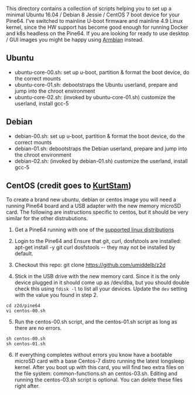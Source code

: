 This directory contains a collection of scripts helping you to set up a minimal Ubuntu 16.04 / Debian 8 Jessie / CentOS 7
boot device for your Pine64. I've switched to mainline U-boot firmware and mainline 4.9 Linux kernel, since the HW support has become good enough for running Docker and k8s headless on the Pine64. If you are looking for ready to use desktop / GUI images you might be happy using [Armbian](https://www.armbian.com/pine64/) instead.

## Ubuntu
 - ubuntu-core-00.sh: set up u-boot, partition & format the boot device, do the correct mounts
 - ubuntu-core-01.sh: debootstraps the Ubuntu userland, prepare and jump into the chroot environment
 - ubuntu-core-02.sh: (invoked by ubuntu-core-01.sh) customize the userland, install gcc-5

## Debian
 - debian-00.sh: set up u-boot, partition & format the boot device, do the correct mounts
 - debian-01.sh: debootstraps the Debian userland, prepare and jump into the chroot environment
 - debian-02.sh: (invoked by debian-01.sh) customize the userland, install gcc-5

## CentOS (credit goes to [KurtStam](https://github.com/KurtStam))

To create a brand new ubuntu, debian or centos image you will need a running Pine64 board and a USB adapter with the new
memory microSD card. The following are instructions specific to centos, but it should be very similar for the other 
distrubutions.

1. Get a Pine64 running with one of the [supported linux distributions](https://www.pine64.org/?page_id=1929)

2. Login to the Pine64 and Ensure that git, curl, dosfstools are installed: apt-get install -y git curl dosfstools -- they may not be installed by default.

3. Checkout this repo: git clone https://github.com/umiddelb/z2d

4. Stick in the USB drive with the new memory card. Since it is the only device plugged in it should come up as /dev/dba, but
you should double check this using `fdisk -l` to list all your devices.  Update the `dev` setting with the value you found in step 2.

~~~~
cd z2d/pine64
vi centos-00.sh 
~~~~

5. Run the centos-00.sh script, and the centos-01.sh script as long as there are no errors.

~~~~
sh centos-00.sh
sh centos-01.sh
~~~~

6. If everything completes without errors you know have a bootable microSD card with a base Centos-7 distro running the latest longsleep kernel.
After you boot up with this card, you will find two extra files on the file system: common-functions.sh an centos-03.sh. Editing and running the 
centos-03.sh script is optional. You can delete these files right after.
